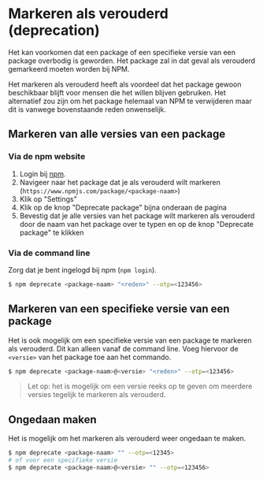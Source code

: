 # Markeren als verouderd (deprecation)

Het kan voorkomen dat een package of een specifieke versie van een package overbodig is geworden. Het package zal in dat geval als verouderd gemarkeerd moeten worden bij NPM.

Het markeren als verouderd heeft als voordeel dat het package gewoon beschikbaar blijft voor mensen die het willen blijven gebruiken. Het alternatief zou zijn om het package helemaal van NPM te verwijderen maar dit is vanwege bovenstaande reden onwenselijk.

## Markeren van alle versies van een package

### Via de npm website

1. Login bij [npm][1].
1. Navigeer naar het package dat je als verouderd wilt markeren (`https://www.npmjs.com/package/<package-naam>`)
1. Klik op "Settings"
1. Klik op de knop "Deprecate package" bijna onderaan de pagina
1. Bevestig dat je alle versies van het package wilt markeren als verouderd door de naam van het package over te typen en op de knop "Deprecate package" te klikken

### Via de command line

Zorg dat je bent ingelogd bij npm (`npm login`).

```bash
$ npm deprecate <package-naam> "<reden>" --otp=<123456>
```

## Markeren van een specifieke versie van een package

Het is ook mogelijk om een specifieke versie van een package te markeren als verouderd. Dit kan alleen vanaf de command line. Voeg hiervoor de `<versie>` van het package toe aan het commando.

```bash
$ npm deprecate <package-naam>@<versie> "<reden>" --otp=<123456>
```

> Let op: het is mogelijk om een versie reeks op te geven om meerdere versies tegelijk te markeren als verouderd.

## Ongedaan maken

Het is mogelijk om het markeren als verouderd weer ongedaan te maken.

```bash
$ npm deprecate <package-naam> "" --otp=<12345>
# of voor een specifieke versie
$ npm deprecate <package-naam>@<versie> "" --otp=<123456>
```

[1]: https://www.npmjs.com/login
